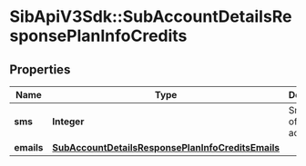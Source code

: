 # SibApiV3Sdk::SubAccountDetailsResponsePlanInfoCredits

## Properties
Name | Type | Description | Notes
------------ | ------------- | ------------- | -------------
**sms** | **Integer** | Sms quota of the sub-account | [optional] 
**emails** | [**SubAccountDetailsResponsePlanInfoCreditsEmails**](SubAccountDetailsResponsePlanInfoCreditsEmails.md) |  | [optional] 


